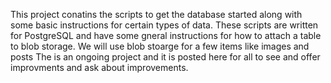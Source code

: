 This project conatins the scripts to get the database started along with some basic instructions for certain types of data. These scripts are written for PostgreSQL and have some gneral instructions for how to attach a table to blob storage.
We will use blob stoarge for a few items like images and posts
The is an ongoing project and it is posted here for all to see and offer improvments and ask about improvements. 
